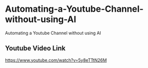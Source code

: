 # Automating-a-Youtube-Channel-without-using-AI
Automating a Youtube Channel without using AI


## Youtube Video Link 
https://www.youtube.com/watch?v=5y8eTTtN26M

